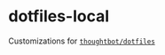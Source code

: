 dotfiles-local
==============

Customizations for [`thoughtbot/dotfiles`](https://github.com/thoughtbot/dotfiles)
